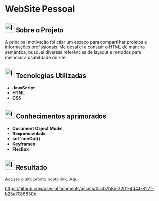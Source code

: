 <!-- Esse arquivo readme será usado como "roteiro" do projeto nesse primeiro momento -->
# WebSite Pessoal
## <img alt="Icone-Ideia" width="30" src="https://img.icons8.com/?size=100&id=21083&format=png&color=000000"/> Sobre o Projeto 
  <div>
    <p>A principal motivação foi criar um espaço para compartilhar projetos e informações profissionais. Me desafiei a constuir o HTML de maneira semântica, busquei diversas referências de           layaout e metodos para melhorar a usabilidade do site. </p>
  </div>

## <img alt="Icone-Ferramentas" width="30" src="https://img.icons8.com/?size=100&id=43171&format=png&color=000000"/> Tecnologias Utilizadas
 <strong><ul> 
    <li>JavaScript</li>
    <li>HTML</li>
    <li>CSS</li>
  </ul></strong>

## <img alt="Icone-Aprendizagem" width="30" src="https://img.icons8.com/?size=100&id=32628&format=png&color=000000"/> Conhecimentos aprimorados
  <strong><ul> 
    <li>Document Object Model</li>
    <li>Responsividade</li>
    <li>setTimeOut()</li>
    <li>Keyframes</li>
    <li>FlexBox</li>
  </ul></strong>

## <img alt="Icone-deploy" width="30" src="https://img.icons8.com/?size=100&id=34935&format=png&color=000000"/> Resultado

Acesse o site pronto neste link: [Aqui](https://jonadabhonoriodeveloper.netlify.app/#Pai)

https://github.com/user-attachments/assets/0dcb7b8b-8201-4d44-827f-b25a7086830b




